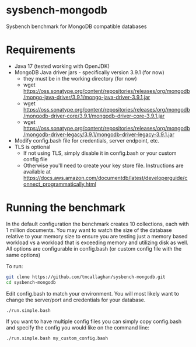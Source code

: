 sysbench-mongodb
================

Sysbench benchmark for MongoDB compatible databases


Requirements
=====================

* Java 17 (tested working with OpenJDK)
* MongoDB Java driver jars - specifically version 3.9.1 (for now)
  * they must be in the working directory (for now)
  * wget https://oss.sonatype.org/content/repositories/releases/org/mongodb/mongo-java-driver/3.9.1/mongo-java-driver-3.9.1.jar
  * wget https://oss.sonatype.org/content/repositories/releases/org/mongodb/mongodb-driver-core/3.9.1/mongodb-driver-core-3.9.1.jar
  * wget https://oss.sonatype.org/content/repositories/releases/org/mongodb/mongodb-driver-legacy/3.9.1/mongodb-driver-legacy-3.9.1.jar
* Modify config.bash file for credentials, server endpoint, etc.
* TLS is optional
  * If not using TLS, simply disable it in config.bash or your custom config file
  * Otherwise you'll need to create your key store file. Instructions are available at https://docs.aws.amazon.com/documentdb/latest/developerguide/connect_programmatically.html


Running the benchmark
=====================

In the default configuration the benchmark creates 10 collections, each with 1 million documents. You may want to watch the size of the database relative to your memory size to ensure you are testing just a memory based workload vs a workload that is exceeding memory and utilizing disk as well. All options are configurable in config.bash (or custom config file with the same options)

To run:

```bash
git clone https://github.com/tmcallaghan/sysbench-mongodb.git
cd sysbench-mongodb

```

Edit config.bash to match your environment. You will most likely want to change the server/port and credentials for your database.

```bash
./run.simple.bash

```

If you want to have multiple config files you can simply copy config.bash and specify the config you would like on the command line:

```bash
./run.simple.bash my_custom_config.bash

```
